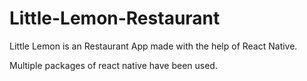 # Little-Lemon-Restaurant
Little Lemon is an Restaurant App made with the help of React Native.

Multiple packages of react native have been used.
